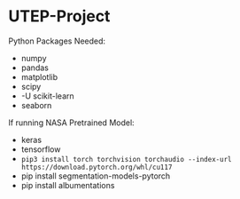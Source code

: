 # UTEP-Project

Python Packages Needed:
- numpy
- pandas
- matplotlib
- scipy
- -U scikit-learn
- seaborn

If running NASA Pretrained Model:
- keras
- tensorflow
- `pip3 install torch torchvision torchaudio --index-url https://download.pytorch.org/whl/cu117`
- pip install segmentation-models-pytorch
- pip install albumentations
